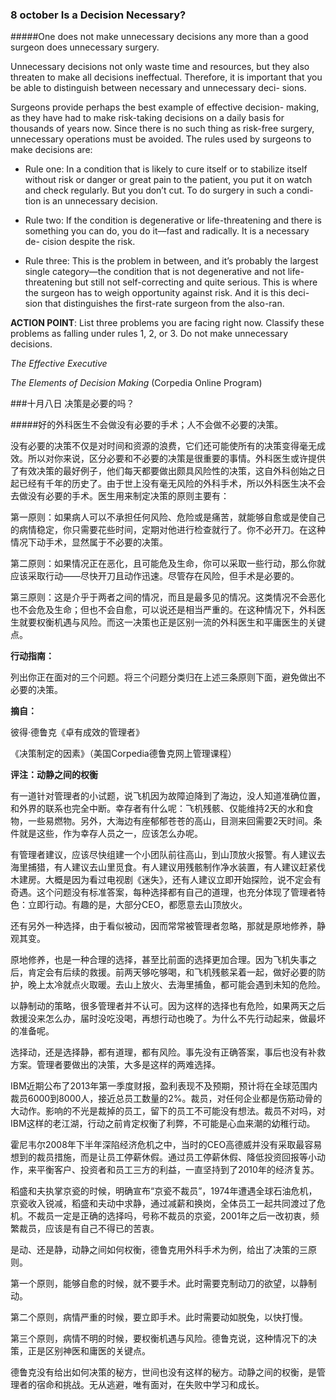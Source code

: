 
### 8 october Is a Decision Necessary?

#####One does not make unnecessary decisions any more than a good surgeon does unnecessary surgery.

Unnecessary decisions not only waste time and resources, but they also threaten to make all decisions ineffectual. Therefore, it is important that you be able to distinguish between necessary and unnecessary deci- sions. 

Surgeons provide perhaps the best example of effective decision- making, as they have had to make risk-taking decisions on a daily basis for thousands of years now. Since there is no such thing as risk-free surgery, unnecessary operations must be avoided. The rules used by surgeons to make decisions are:
* Rule one: In a condition that is likely to cure itself or to stabilize itself without risk or danger or great pain to the patient, you put it on watch and check regularly. But you don’t cut. To do surgery in such a condi- tion is an unnecessary decision.* Rule two: If the condition is degenerative or life-threatening and there is something you can do, you do it—fast and radically. It is a necessary de- cision despite the risk.* Rule three: This is the problem in between, and it’s probably the largest single category—the condition that is not degenerative and not life- threatening but still not self-correcting and quite serious. This is where the surgeon has to weigh opportunity against risk. And it is this deci- sion that distinguishes the first-rate surgeon from the also-ran.


**ACTION POINT**: List three problems you are facing right now. Classify these problems as falling under rules 1, 2, or 3. Do not make unnecessary decisions.

*The Effective Executive*
 
*The Elements of Decision Making* (Corpedia Online Program)

###十月八日 决策是必要的吗？

#####好的外科医生不会做没有必要的手术；人不会做不必要的决策。

没有必要的决策不仅是对时间和资源的浪费，它们还可能使所有的决策变得毫无成效。所以对你来说，区分必要和不必要的决策是很重要的事情。外科医生或许提供了有效决策的最好例子，他们每天都要做出颇具风险性的决策，这自外科创始之日起已经有千年的历史了。由于世上没有毫无风险的外科手术，所以外科医生决不会去做没有必要的手术。医生用来制定决策的原则主要有：

第一原则：如果病人可以不承担任何风险、危险或是痛苦，就能够自愈或是使自己的病情稳定，你只需要花些时间，定期对他进行检查就行了。你不必开刀。在这种情况下动手术，显然属于不必要的决策。

第二原则：如果情况正在恶化，且可能危及生命，你可以采取一些行动，那么你就应该采取行动——尽快开刀且动作迅速。尽管存在风险，但手术是必要的。

第三原则：这是介乎于两者之间的情况，而且是最多见的情况。这类情况不会恶化也不会危及生命；但也不会自愈，可以说还是相当严重的。在这种情况下，外科医生就要权衡机遇与风险。而这一决策也正是区别一流的外科医生和平庸医生的关键点。

**行动指南：**

列出你正在面对的三个问题。将三个问题分类归在上述三条原则下面，避免做出不必要的决策。

**摘自：**

彼得·德鲁克《卓有成效的管理者》

《决策制定的因素》（美国Corpedia德鲁克网上管理课程）

**评注：动静之间的权衡**

有一道针对管理者的小试题，说飞机因为故障迫降到了海边，没人知道准确位置，和外界的联系也完全中断。幸存者有什么呢：飞机残骸、仅能维持2天的水和食物，一些易燃物。另外，大海边有座郁郁苍苍的高山，目测来回需要2天时间。条件就是这些，作为幸存人员之一，应该怎么办呢。

有管理者建议，应该尽快组建一个小团队前往高山，到山顶放火报警。有人建议去海里捕猎，有人建议去山里觅食。有人建议用残骸制作净水装置，有人建议赶紧伐木建房。大概是因为看过电视剧《迷失》，还有人建议立即开始探险，说不定会有奇遇。这个问题没有标准答案，每种选择都有自己的道理，也充分体现了管理者特色：立即行动。有趣的是，大部分CEO，都愿意去山顶放火。

还有另外一种选择，由于看似被动，因而常常被管理者忽略，那就是原地修养，静观其变。

原地修养，也是一种合理的选择，甚至比前面的选择更加合理。因为飞机失事之后，肯定会有后续的救援。前两天够吃够喝，和飞机残骸呆着一起，做好必要的防护，晚上太冷就点火取暖。去山上放火、去海里捕鱼，都可能会遇到未知的危险。

以静制动的策略，很多管理者并不认可。因为这样的选择也有危险，如果两天之后救援没来怎么办，届时没吃没喝，再想行动也晚了。为什么不先行动起来，做最坏的准备呢。

选择动，还是选择静，都有道理，都有风险。事先没有正确答案，事后也没有补救方案。管理者要做出的决策，大多是这样的两难选择。

IBM近期公布了2013年第一季度财报，盈利表现不及预期，预计将在全球范围内裁员6000到8000人，接近总员工数量的2%。裁员，对任何企业都是伤筋动骨的大动作。影响的不光是裁掉的员工，留下的员工不可能没有想法。裁员不对吗，对IBM这样的老江湖，行动之前肯定权衡了利弊，不可能是心血来潮的幼稚行动。

霍尼韦尔2008年下半年深陷经济危机之中，当时的CEO高德威并没有采取最容易想到的裁员措施，而是让员工停薪休假。通过员工停薪休假、降低投资回报等小动作，来平衡客户、投资者和员工三方的利益，一直坚持到了2010年的经济复苏。

稻盛和夫执掌京瓷的时候，明确宣布“京瓷不裁员”，1974年遭遇全球石油危机，京瓷收入锐减，稻盛和夫动中求静，通过减薪和换岗，全体员工一起共同渡过了危机。不裁员一定是正确的选择吗，号称不裁员的京瓷，2001年之后一改初衷，频繁裁员，应该是有自己不得已的苦衷。

是动、还是静，动静之间如何权衡，德鲁克用外科手术为例，给出了决策的三原则。

第一个原则，能够自愈的时候，就不要手术。此时需要克制动刀的欲望，以静制动。

第二个原则，病情严重的时候，要立即手术。此时需要动如脱兔，以快打慢。

第三个原则，病情不明的时候，要权衡机遇与风险。德鲁克说，这种情况下的决策，正是区别神医和庸医的关键点。

德鲁克没有给出如何决策的秘方，世间也没有这样的秘方。动静之间的权衡，是管理者的宿命和挑战。无从逃避，唯有面对，在失败中学习和成长。